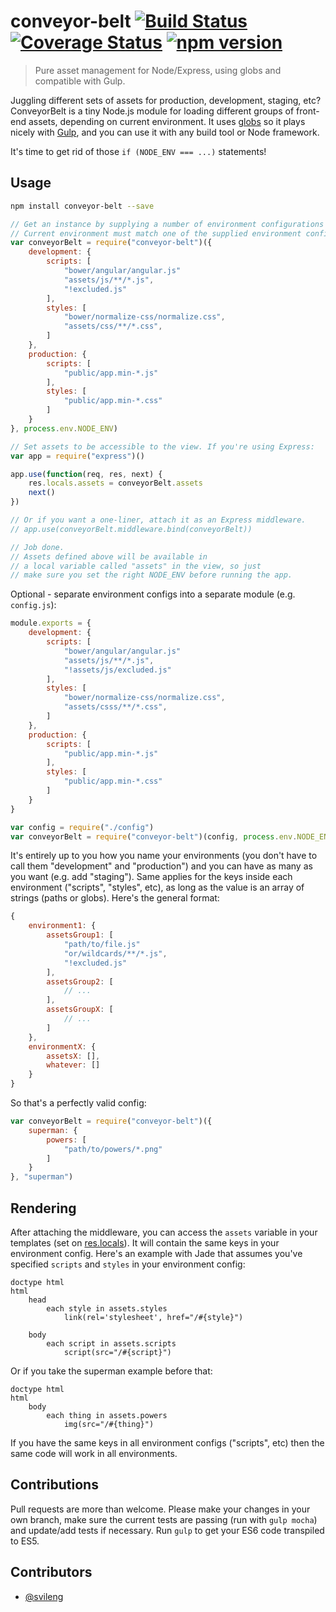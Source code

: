 # conveyor-belt [![Build Status](https://travis-ci.org/svileng/conveyor-belt.svg?branch=master)](https://travis-ci.org/svileng/conveyor-belt) [![Coverage Status](https://img.shields.io/coveralls/svileng/conveyor-belt.svg)](https://coveralls.io/r/svileng/conveyor-belt?branch=master) [![npm version](https://badge.fury.io/js/conveyor-belt.svg)](http://badge.fury.io/js/conveyor-belt)
> Pure asset management for Node/Express, using globs and compatible with Gulp.

Juggling different sets of assets for production, development, staging, etc? ConveyorBelt is a tiny Node.js module for loading different groups of front-end assets, depending on current environment. It uses [globs](https://github.com/isaacs/node-glob#glob-primer) so it plays nicely with [Gulp](https://github.com/gulpjs/gulp/), and you can use it with any build tool or Node framework.

It's time to get rid of those `if (NODE_ENV === ...)` statements!

## Usage
```bash
npm install conveyor-belt --save
```
```javascript
// Get an instance by supplying a number of environment configurations and current environment.
// Current environment must match one of the supplied environment configurations.
var conveyorBelt = require("conveyor-belt")({
    development: {
        scripts: [
            "bower/angular/angular.js"
            "assets/js/**/*.js",
            "!excluded.js"
        ],
        styles: [
            "bower/normalize-css/normalize.css",
            "assets/css/**/*.css",
        ]
    },
    production: {
        scripts: [
            "public/app.min-*.js"
        ],
        styles: [
            "public/app.min-*.css"
        ]
    }
}, process.env.NODE_ENV)

// Set assets to be accessible to the view. If you're using Express:
var app = require("express")()

app.use(function(req, res, next) {
    res.locals.assets = conveyorBelt.assets
    next()
})

// Or if you want a one-liner, attach it as an Express middleware.
// app.use(conveyorBelt.middleware.bind(conveyorBelt))

// Job done.
// Assets defined above will be available in
// a local variable called "assets" in the view, so just
// make sure you set the right NODE_ENV before running the app.
```
Optional - separate environment configs into a separate module (e.g. `config.js`):
```javascript
module.exports = {
    development: {
        scripts: [
            "bower/angular/angular.js"
            "assets/js/**/*.js",
            "!assets/js/excluded.js"
        ],
        styles: [
            "bower/normalize-css/normalize.css",
            "assets/csss/**/*.css",
        ]
    },
    production: {
        scripts: [
            "public/app.min-*.js"
        ],
        styles: [
            "public/app.min-*.css"
        ]
    }
}
```
```javascript
var config = require("./config")
var conveyorBelt = require("conveyor-belt")(config, process.env.NODE_ENV)

```
It's entirely up to you how you name your environments (you don't have to call them "development" and "production") and you can have as many as you want (e.g. add "staging"). Same applies for the keys inside each environment ("scripts", "styles", etc), as long as the value is an array of strings (paths or globs). Here's the general format:
```javascript
{
    environment1: {
        assetsGroup1: [
            "path/to/file.js"
            "or/wildcards/**/*.js",
            "!excluded.js"
        ],
        assetsGroup2: [
            // ...
        ],
        assetsGroupX: [
            // ...
        ]
    },
    environmentX: {
        assetsX: [],
        whatever: []
    }
}

```
So that's a perfectly valid config:
```javascript
var conveyorBelt = require("conveyor-belt")({
    superman: {
        powers: [
            "path/to/powers/*.png"
        ]
    }
}, "superman")

```
## Rendering
After attaching the middleware, you can access the `assets` variable in your templates (set on [res.locals](http://expressjs.com/4x/api.html#res.locals)). It will contain the same keys in your environment config. Here's an example with Jade that assumes you've specified `scripts` and `styles` in your environment config:

```jade
doctype html
html
    head
        each style in assets.styles
            link(rel='stylesheet', href="/#{style}")

    body
        each script in assets.scripts
            script(src="/#{script}")
```
Or if you take the superman example before that:
```jade
doctype html
html
    body
        each thing in assets.powers
            img(src="/#{thing}")
```
If you have the same keys in all environment configs ("scripts", etc) then the same code will work in all environments.

## Contributions
Pull requests are more than welcome. Please make your changes in your own branch, make sure the current tests are passing (run with `gulp mocha`) and update/add tests if necessary. Run `gulp` to get your ES6 code transpiled to ES5.

## Contributors

- [@svileng](https://twitter.com/svileng)
